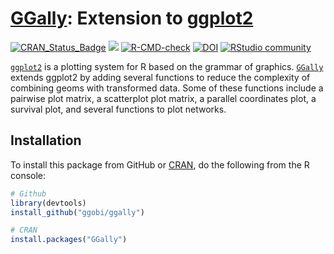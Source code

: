# [GGally](http://ggobi.github.io/ggally/): Extension to [ggplot2](https://ggplot2.tidyverse.org/)

<!-- badges: start -->
[![CRAN_Status_Badge](http://www.r-pkg.org/badges/version/GGally)](https://cran.r-project.org/package=GGally)
[![](http://cranlogs.r-pkg.org/badges/GGally)](https://cran.r-project.org/package=GGally)
[![R-CMD-check](https://github.com/ggobi/ggally/actions/workflows/R-CMD-check.yaml/badge.svg)](https://github.com/ggobi/ggally/actions/workflows/R-CMD-check.yaml)
[![DOI](https://zenodo.org/badge/22529/ggobi/ggally.svg)](https://zenodo.org/badge/latestdoi/22529/ggobi/ggally)
[![RStudio community](https://img.shields.io/badge/community-GGally-blue?style=social&logo=rstudio&logoColor=75AADB)](https://forum.posit.co/tags/c/general/17/ggally)
<!-- badges: end -->


[`ggplot2`](https://ggplot2.tidyverse.org/) is a plotting system for R based on the grammar of graphics. [`GGally`](https://ggobi.github.io/ggally/) extends ggplot2 by adding several functions to reduce the complexity of combining geoms with transformed data.  Some of these functions include a pairwise plot matrix, a scatterplot plot matrix, a parallel coordinates plot, a survival plot, and several functions to plot networks.

## Installation

To install this package from GitHub or [CRAN](https://cran.r-project.org/package=GGally), do the following from the R console:

```r
# Github
library(devtools)
install_github("ggobi/ggally")
```

```r
# CRAN
install.packages("GGally")
```
